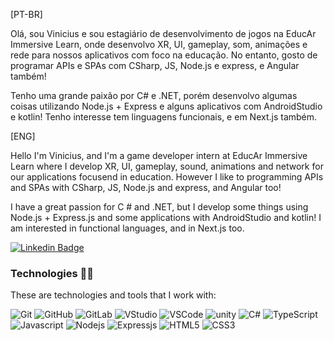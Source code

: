 [PT-BR]

Olá, sou Vinicius e sou estagiário de desenvolvimento de jogos na EducAr Immersive Learn, onde desenvolvo XR, UI, gameplay, som, animações e rede para nossos aplicativos com foco na educação. No entanto, gosto de programar APIs e SPAs com CSharp, JS, Node.js e express, e Angular também!

Tenho uma grande paixão por C# e .NET, porém desenvolvo algumas coisas utilizando Node.js + Express e alguns aplicativos com AndroidStudio e kotlin! Tenho interesse tem linguagens funcionais, e em Next.js também.

[ENG]

Hello I'm Vinicius, and I'm a game developer intern at EducAr Immersive Learn where I develop XR, UI, gameplay, sound, animations and network for our applications focusend in education. However I like to programming APIs and SPAs with CSharp, JS, Node.js and express, and Angular too!

I have a great passion for C # and .NET, but I develop some things using Node.js + Express.js and some applications with AndroidStudio and kotlin! I am interested in functional languages, and in Next.js too.

[![Linkedin Badge](https://img.shields.io/badge/-LinkedIn-blue?style=flat-square&logo=Linkedin&logoColor=white&link=https://www.linkedin.com/in/hanashiro/)](https://www.linkedin.com/in/vinolivae/)

### Technologies 🐱‍💻

These are technologies and tools that I work with:

![Git](https://img.shields.io/badge/-Git-lightgrey?style=flat-square&logo=git)
![GitHub](https://img.shields.io/badge/-GitHub-181717?style=flat-square&logo=github)
![GitLab](https://img.shields.io/badge/-GitLab-orange?logo=gitlab)
![VStudio](https://img.shields.io/badge/-Visual%20Studio-purple?logo=visual-studio)
![VSCode](https://img.shields.io/badge/-VSCode-007ACC?style=flat-square&logo=visual-studio-code&logoColor=white)
![unity](https://img.shields.io/badge/-Unity-black?logo=unity)
![C#](https://img.shields.io/badge/-CSharp-blue?logo=c-sharp)
![TypeScript](https://img.shields.io/badge/-TypeScript-ACC?logo=typescript)
![Javascript](https://img.shields.io/badge/Javascript-fcff99?style=flat-square&logo=javascript)
![Nodejs](https://img.shields.io/badge/Node.js-9efc56?style=flat-square&logo=node.js)
![Expressjs](https://img.shields.io/badge/Express.js-black?style=flat-square&logo=Express)
![HTML5](https://img.shields.io/badge/-HTML5-E34F26?style=flat-square&logo=html5&logoColor=white)
![CSS3](https://img.shields.io/badge/-CSS3-1572B6?style=flat-square&logo=css3)
<!--[Angular](https://img.shields.io/badge/-Angular-DD0031?style=flat-square&logo=angular)
![Bootstrap](https://img.shields.io/badge/-Bootstrap-563D7C?style=flat-square&logo=bootstrap) -->

<!--
**vinolivae/vinolivae** is a ✨ _special_ ✨ repository because its `README.md` (this file) appears on your GitHub profile.

Here are some ideas to get you started:

- 🔭 I’m currently working on ...
- 🌱 I’m currently learning ...
- 👯 I’m looking to collaborate on ...
- 🤔 I’m looking for help with ...
- 💬 Ask me about ...
- 📫 How to reach me: ...
- 😄 Pronouns: ...
- ⚡ Fun fact: ...
-->
